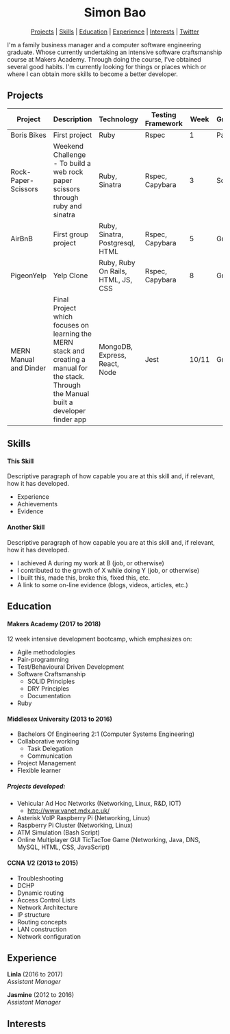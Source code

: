 <h1 align="center"> Simon Bao  </h1>

 <p align="center">  <a href='#projects'>Projects</a> |   <a href='#skills'>Skills</a>  |  <a href='#education'>Education</a> | <a href='#experience'>Experience</a> |  <a href='#interests'>Interests</a> |  <a href='https://twitter.com/SimonBao_Sy/'>Twitter</a> </p>

I'm a family business manager and a computer software engineering graduate.
Whose currently undertaking an intensive software craftsmanship course at Makers Academy.
Through doing the course, I've obtained several good habits.
I'm currently looking for things or places which or where I can obtain more skills to become a better developer.

## Projects  <a name= "projects"></a>
| Project | Description | Technology | Testing Framework | Week | Grouping |
| --- | --- | --- | --- | --- | --- |
| Boris Bikes | First project | Ruby | Rspec | 1 | Pairing |
| Rock-Paper-Scissors | Weekend Challenge - To build a web rock paper scissors through ruby and sinatra | Ruby, Sinatra | Rspec, Capybara | 3 | Solo |
| AirBnB | First group project | Ruby, Sinatra, Postgresql, HTML | Rspec, Capybara | 5 | Group(4) |
| PigeonYelp | Yelp Clone | Ruby, Ruby On Rails, HTML, JS, CSS | Rspec, Capybara | 8 | Group(4) |
| MERN Manual and Dinder | Final Project which focuses on learning the MERN stack and creating a manual for the stack. Through the Manual built a developer finder app | MongoDB, Express, React, Node | Jest | 10/11 | Group(6) |



## Skills <a name= "skills"></a>

#### This Skill 

Descriptive paragraph of how capable you are at this skill and, if relevant, how it has developed.

- Experience
- Achievements
- Evidence

#### Another Skill

Descriptive paragraph of how capable you are at this skill and, if relevant, how it has developed.

- I achieved A during my work at B (job, or otherwise)
- I contributed to the growth of X while doing Y (job, or otherwise)
- I built this, made this, broke this, fixed this, etc.
- A link to some on-line evidence (blogs, videos, articles, etc.)

## Education <a name= "education"></a>

#### Makers Academy (2017 to 2018)
12 week intensive development bootcamp, which emphasizes on:

- Agile methodologies
- Pair-programming
- Test/Behavioural Driven Development
- Software Craftsmanship
    - SOLID Principles
    - DRY Principles
    - Documentation
- Ruby 

#### Middlesex University (2013 to 2016)

- Bachelors Of Engineering 2:1 (Computer Systems Engineering)
- Collaborative working
    - Task Delegation
    - Communication
- Project Management
- Flexible learner

##### Projects developed:
- Vehicular Ad Hoc Networks (Networking, Linux, R&D, IOT)
    - http://www.vanet.mdx.ac.uk/
- Asterisk VoIP Raspberry Pi (Networking, Linux)
- Raspberry Pi Cluster (Networking, Linux)
- ATM Simulation (Bash Script)
- Online Multiplayer GUI TicTacToe Game (Networking, Java, DNS, MySQL, HTML, CSS, JavaScript)

#### CCNA 1/2 (2013 to 2015)
- Troubleshooting
- DCHP
- Dynamic routing 
- Access Control Lists
- Network Architecture
- IP structure
- Routing concepts
- LAN construction
- Network configuration

## Experience <a name= "experience"></a>

**Linla** (2016 to 2017)    
*Assistant Manager*  

**Jasmine** (2012 to 2016)   
*Assistant Manager*  

## Interests <a name= "interests"></a>
